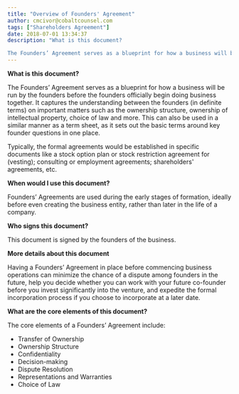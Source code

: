 ```yaml
---
title: "Overview of Founders' Agreement"
author: cmcivor@cobaltcounsel.com
tags: ["Shareholders Agreement"]
date: 2018-07-01 13:34:37
description: "What is this document?

The Founders’ Agreement serves as a blueprint for how a business will be run by the founders before the founders officially begin doing business together. It captures the under..."
---
```


**What is this document?**

The Founders’ Agreement serves as a blueprint for how a business will be run by the founders before the founders officially begin doing business together. It captures the understanding between the founders (in definite terms) on important matters such as the ownership structure, ownership of intellectual property, choice of law and more. This can also be used in a similar manner as a term sheet, as it sets out the basic terms around key founder questions in one place.

Typically, the formal agreements would be established in specific documents like a stock option plan or stock restriction agreement for (vesting); consulting or employment agreements; shareholders' agreements, etc.

**When would I use this document?**

Founders’ Agreements are used during the early stages of formation, ideally before even creating the business entity, rather than later in the life of a company.

**Who signs this document?**

This document is signed by the founders of the business.

**More details about this document**

Having a Founders’ Agreement in place before commencing business operations can minimize the chance of a dispute among founders in the future, help you decide whether you can work with your future co-founder before you invest significantly into the venture, and expedite the formal incorporation process if you choose to incorporate at a later date.

**What are the core elements of this document?**

The core elements of a Founders’ Agreement include:
- Transfer of Ownership
- Ownership Structure
- Confidentiality
- Decision-making
- Dispute Resolution
- Representations and Warranties
- Choice of Law
